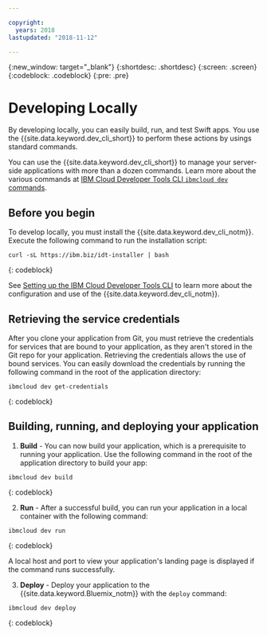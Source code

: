 ```yaml
---

copyright:
  years: 2018
lastupdated: "2018-11-12"

---
```

{:new_window: target="_blank"}
{:shortdesc: .shortdesc}
{:screen: .screen}
{:codeblock: .codeblock}
{:pre: .pre}

# Developing Locally

By developing locally, you can easily build, run, and test Swift apps. You use the {{site.data.keyword.dev_cli_short}} to perform these actions by usings standard commands. 

You can use the {{site.data.keyword.dev_cli_short}} to manage your server-side applications with more than a dozen commands. Learn more about the various commands at [IBM Cloud Developer Tools CLI `ibmcloud dev` commands](/docs/cli/idt/commands.html).

## Before you begin

To develop locally, you must install the {{site.data.keyword.dev_cli_notm}}. Execute the following command to run the installation script:
```
curl -sL https://ibm.biz/idt-installer | bash
```
{: codeblock}

See [Setting up the IBM Cloud Developer Tools CLI](/docs/cli/idt/setting_up_idt.html) to learn more about the configuration and use of the {{site.data.keyword.dev_cli_notm}}.

## Retrieving the service credentials

After you clone your application from Git, you must retrieve the credentials for services that are bound to your application, as they aren't stored in the Git repo for your application. Retrieving the credentials allows the use of bound services. You can easily download the credentials by running the following command in the root of the application directory:
```
ibmcloud dev get-credentials
```
{: codeblock}

## Building, running, and deploying your application

1. **Build** - You can now build your application, which is a prerequisite to running your application.
  Use the following command in the root of the application directory to build your app:
  ```
  ibmcloud dev build
  ```
  {: codeblock}

2. **Run** - After a successful build, you can run your application in a local container with the following command:
  ```
  ibmcloud dev run
  ```
  {: codeblock}

  A local host and port to view your application's landing page is displayed if the command runs successfully.

3. **Deploy** - Deploy your application to the {{site.data.keyword.Bluemix_notm}} with the `deploy` command:
  ```
  ibmcloud dev deploy
  ```
  {: codeblock}
